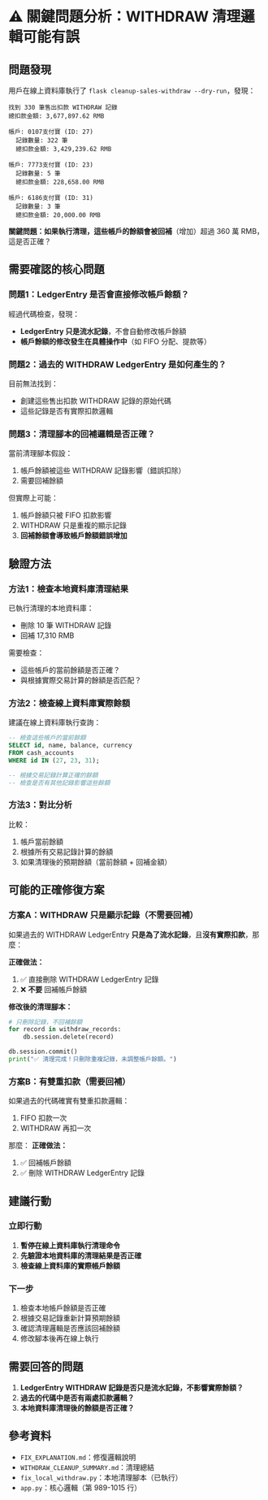 # ⚠️  關鍵問題分析：WITHDRAW 清理邏輯可能有誤

## 問題發現

用戶在線上資料庫執行了 `flask cleanup-sales-withdraw --dry-run`，發現：

```
找到 330 筆售出扣款 WITHDRAW 記錄
總扣款金額: 3,677,897.62 RMB

帳戶: 0107支付寶 (ID: 27)
  記錄數量: 322 筆
  總扣款金額: 3,429,239.62 RMB

帳戶: 7773支付寶 (ID: 23)
  記錄數量: 5 筆
  總扣款金額: 228,658.00 RMB

帳戶: 6186支付寶 (ID: 31)
  記錄數量: 3 筆
  總扣款金額: 20,000.00 RMB
```

**關鍵問題：**如果執行清理，這些帳戶的餘額會被**回補**（增加）超過 360 萬 RMB，這是否正確？

## 需要確認的核心問題

### 問題1：LedgerEntry 是否會直接修改帳戶餘額？

經過代碼檢查，發現：
- **LedgerEntry 只是流水記錄**，不會自動修改帳戶餘額
- **帳戶餘額的修改發生在具體操作中**（如 FIFO 分配、提款等）

### 問題2：過去的 WITHDRAW LedgerEntry 是如何產生的？

目前無法找到：
- 創建這些售出扣款 WITHDRAW 記錄的原始代碼
- 這些記錄是否有實際扣款邏輯

### 問題3：清理腳本的回補邏輯是否正確？

當前清理腳本假設：
1. 帳戶餘額被這些 WITHDRAW 記錄影響（錯誤扣除）
2. 需要回補餘額

但實際上可能：
1. 帳戶餘額只被 FIFO 扣款影響
2. WITHDRAW 只是重複的顯示記錄
3. **回補餘額會導致帳戶餘額錯誤增加**

## 驗證方法

### 方法1：檢查本地資料庫清理結果

已執行清理的本地資料庫：
- 刪除 10 筆 WITHDRAW 記錄
- 回補 17,310 RMB

需要檢查：
- 這些帳戶的當前餘額是否正確？
- 與根據實際交易計算的餘額是否匹配？

### 方法2：檢查線上資料庫實際餘額

建議在線上資料庫執行查詢：

```sql
-- 檢查這些帳戶的當前餘額
SELECT id, name, balance, currency 
FROM cash_accounts 
WHERE id IN (27, 23, 31);

-- 根據交易記錄計算正確的餘額
-- 檢查是否有其他記錄影響這些餘額
```

### 方法3：對比分析

比較：
1. 帳戶當前餘額
2. 根據所有交易記錄計算的餘額
3. 如果清理後的預期餘額（當前餘額 + 回補金額）

## 可能的正確修復方案

### 方案A：WITHDRAW 只是顯示記錄（不需要回補）

如果過去的 WITHDRAW LedgerEntry **只是為了流水記錄**，且**沒有實際扣款**，那麼：

**正確做法：**
1. ✅ 直接刪除 WITHDRAW LedgerEntry 記錄
2. ❌ **不要** 回補帳戶餘額

**修改後的清理腳本：**
```python
# 只刪除記錄，不回補餘額
for record in withdraw_records:
    db.session.delete(record)

db.session.commit()
print("✅ 清理完成！只刪除重複記錄，未調整帳戶餘額。")
```

### 方案B：有雙重扣款（需要回補）

如果過去的代碼確實有雙重扣款邏輯：
1. FIFO 扣款一次
2. WITHDRAW 再扣一次

那麼：
**正確做法：**
1. ✅ 回補帳戶餘額
2. ✅ 刪除 WITHDRAW LedgerEntry 記錄

## 建議行動

### 立即行動

1. **暫停在線上資料庫執行清理命令**
2. **先驗證本地資料庫的清理結果是否正確**
3. **檢查線上資料庫的實際帳戶餘額**

### 下一步

1. 檢查本地帳戶餘額是否正確
2. 根據交易記錄重新計算預期餘額
3. 確認清理邏輯是否應該回補餘額
4. 修改腳本後再在線上執行

## 需要回答的問題

1. **LedgerEntry WITHDRAW 記錄是否只是流水記錄，不影響實際餘額？**
2. **過去的代碼中是否有兩處扣款邏輯？**
3. **本地資料庫清理後的餘額是否正確？**

## 參考資料

- `FIX_EXPLANATION.md`：修復邏輯說明
- `WITHDRAW_CLEANUP_SUMMARY.md`：清理總結
- `fix_local_withdraw.py`：本地清理腳本（已執行）
- `app.py`：核心邏輯（第 989-1015 行）

